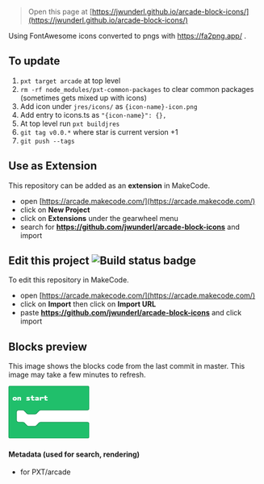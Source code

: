 
> Open this page at [https://jwunderl.github.io/arcade-block-icons/](https://jwunderl.github.io/arcade-block-icons/)


Using FontAwesome icons converted to pngs with https://fa2png.app/ .


## To update

1. `pxt target arcade` at top level
2. `rm -rf node_modules/pxt-common-packages` to clear common packages (sometimes gets mixed up with icons)
3. Add icon under `jres/icons/` as `{icon-name}-icon.png`
4. Add entry to icons.ts as `"{icon-name}": {},`
5. At top level run `pxt buildjres`
6. `git tag v0.0.*` where star is current version +1
7. `git push --tags`

## Use as Extension

This repository can be added as an **extension** in MakeCode.

* open [https://arcade.makecode.com/](https://arcade.makecode.com/)
* click on **New Project**
* click on **Extensions** under the gearwheel menu
* search for **https://github.com/jwunderl/arcade-block-icons** and import

## Edit this project ![Build status badge](https://github.com/jwunderl/arcade-block-icons/workflows/MakeCode/badge.svg)

To edit this repository in MakeCode.

* open [https://arcade.makecode.com/](https://arcade.makecode.com/)
* click on **Import** then click on **Import URL**
* paste **https://github.com/jwunderl/arcade-block-icons** and click import

## Blocks preview

This image shows the blocks code from the last commit in master.
This image may take a few minutes to refresh.

![A rendered view of the blocks](https://github.com/jwunderl/arcade-block-icons/raw/master/.github/makecode/blocks.png)
#### Metadata (used for search, rendering)

* for PXT/arcade
<script src="https://makecode.com/gh-pages-embed.js"></script><script>makeCodeRender("{{ site.makecode.home_url }}", "{{ site.github.owner_name }}/{{ site.github.repository_name }}");</script>
